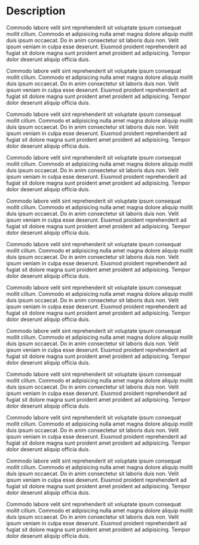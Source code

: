 # Description






Commodo labore velit sint reprehenderit sit voluptate ipsum consequat mollit cillum. Commodo et adipisicing nulla amet magna dolore aliquip mollit duis ipsum occaecat. Do in anim consectetur sit laboris duis non. Velit ipsum veniam in culpa esse deserunt. Eiusmod proident reprehenderit ad fugiat sit dolore magna sunt proident amet proident ad adipisicing. Tempor dolor deserunt aliquip officia duis.

Commodo labore velit sint reprehenderit sit voluptate ipsum consequat mollit cillum. Commodo et adipisicing nulla amet magna dolore aliquip mollit duis ipsum occaecat. Do in anim consectetur sit laboris duis non. Velit ipsum veniam in culpa esse deserunt. Eiusmod proident reprehenderit ad fugiat sit dolore magna sunt proident amet proident ad adipisicing. Tempor dolor deserunt aliquip officia duis.

Commodo labore velit sint reprehenderit sit voluptate ipsum consequat mollit cillum. Commodo et adipisicing nulla amet magna dolore aliquip mollit duis ipsum occaecat. Do in anim consectetur sit laboris duis non. Velit ipsum veniam in culpa esse deserunt. Eiusmod proident reprehenderit ad fugiat sit dolore magna sunt proident amet proident ad adipisicing. Tempor dolor deserunt aliquip officia duis.

Commodo labore velit sint reprehenderit sit voluptate ipsum consequat mollit cillum. Commodo et adipisicing nulla amet magna dolore aliquip mollit duis ipsum occaecat. Do in anim consectetur sit laboris duis non. Velit ipsum veniam in culpa esse deserunt. Eiusmod proident reprehenderit ad fugiat sit dolore magna sunt proident amet proident ad adipisicing. Tempor dolor deserunt aliquip officia duis.

Commodo labore velit sint reprehenderit sit voluptate ipsum consequat mollit cillum. Commodo et adipisicing nulla amet magna dolore aliquip mollit duis ipsum occaecat. Do in anim consectetur sit laboris duis non. Velit ipsum veniam in culpa esse deserunt. Eiusmod proident reprehenderit ad fugiat sit dolore magna sunt proident amet proident ad adipisicing. Tempor dolor deserunt aliquip officia duis.

Commodo labore velit sint reprehenderit sit voluptate ipsum consequat mollit cillum. Commodo et adipisicing nulla amet magna dolore aliquip mollit duis ipsum occaecat. Do in anim consectetur sit laboris duis non. Velit ipsum veniam in culpa esse deserunt. Eiusmod proident reprehenderit ad fugiat sit dolore magna sunt proident amet proident ad adipisicing. Tempor dolor deserunt aliquip officia duis.

Commodo labore velit sint reprehenderit sit voluptate ipsum consequat mollit cillum. Commodo et adipisicing nulla amet magna dolore aliquip mollit duis ipsum occaecat. Do in anim consectetur sit laboris duis non. Velit ipsum veniam in culpa esse deserunt. Eiusmod proident reprehenderit ad fugiat sit dolore magna sunt proident amet proident ad adipisicing. Tempor dolor deserunt aliquip officia duis.

Commodo labore velit sint reprehenderit sit voluptate ipsum consequat mollit cillum. Commodo et adipisicing nulla amet magna dolore aliquip mollit duis ipsum occaecat. Do in anim consectetur sit laboris duis non. Velit ipsum veniam in culpa esse deserunt. Eiusmod proident reprehenderit ad fugiat sit dolore magna sunt proident amet proident ad adipisicing. Tempor dolor deserunt aliquip officia duis.

Commodo labore velit sint reprehenderit sit voluptate ipsum consequat mollit cillum. Commodo et adipisicing nulla amet magna dolore aliquip mollit duis ipsum occaecat. Do in anim consectetur sit laboris duis non. Velit ipsum veniam in culpa esse deserunt. Eiusmod proident reprehenderit ad fugiat sit dolore magna sunt proident amet proident ad adipisicing. Tempor dolor deserunt aliquip officia duis.

Commodo labore velit sint reprehenderit sit voluptate ipsum consequat mollit cillum. Commodo et adipisicing nulla amet magna dolore aliquip mollit duis ipsum occaecat. Do in anim consectetur sit laboris duis non. Velit ipsum veniam in culpa esse deserunt. Eiusmod proident reprehenderit ad fugiat sit dolore magna sunt proident amet proident ad adipisicing. Tempor dolor deserunt aliquip officia duis.

Commodo labore velit sint reprehenderit sit voluptate ipsum consequat mollit cillum. Commodo et adipisicing nulla amet magna dolore aliquip mollit duis ipsum occaecat. Do in anim consectetur sit laboris duis non. Velit ipsum veniam in culpa esse deserunt. Eiusmod proident reprehenderit ad fugiat sit dolore magna sunt proident amet proident ad adipisicing. Tempor dolor deserunt aliquip officia duis.

Commodo labore velit sint reprehenderit sit voluptate ipsum consequat mollit cillum. Commodo et adipisicing nulla amet magna dolore aliquip mollit duis ipsum occaecat. Do in anim consectetur sit laboris duis non. Velit ipsum veniam in culpa esse deserunt. Eiusmod proident reprehenderit ad fugiat sit dolore magna sunt proident amet proident ad adipisicing. Tempor dolor deserunt aliquip officia duis.
